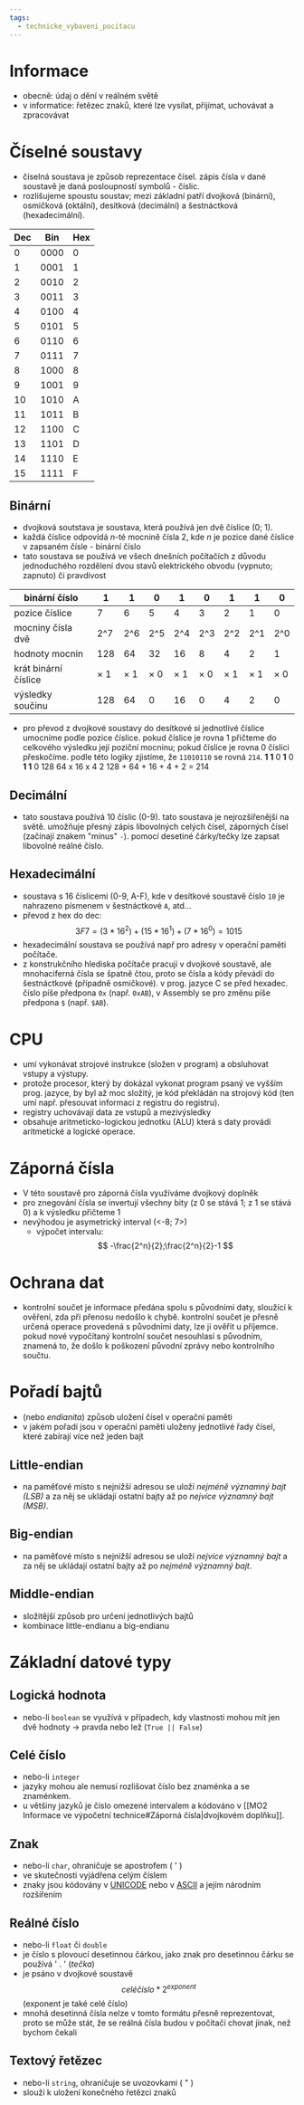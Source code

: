 ```yaml
---
tags:
  - technicke_vybaveni_pocitacu
---
```

# Informace
* obecně: údaj o dění v reálném světě
* v informatice: řetězec znaků, které lze vysílat, přijímat, uchovávat a zpracovávat
# Číselné soustavy
* číselná soustava je způsob reprezentace čísel. zápis čísla v dané soustavě je daná posloupností symbolů - číslic.
* rozlišujeme spoustu soustav; mezi základní patří dvojková (binární), osmičková (oktální), desítková (decimální) a šestnáctková (hexadecimální).

| Dec | Bin  | Hex | 
| --- | ---- | --- |
| 0   | 0000 | 0   |
| 1   | 0001 | 1   |
| 2   | 0010 | 2   |
| 3   | 0011 | 3   |
| 4   | 0100 | 4   |
| 5   | 0101 | 5   |
| 6   | 0110 | 6   |
| 7   | 0111 | 7   |
| 8   | 1000 | 8   |
| 9   | 1001 | 9   |
| 10  | 1010 | A   |
| 11  | 1011 | B   |
| 12  | 1100 | C   |
| 13  | 1101 | D   |
| 14  | 1110 | E   |
| 15  | 1111 | F   |

## Binární
* dvojková soutstava je soustava, která používá jen dvě číslice (0; 1).
* každá číslice odpovídá *n*-té mocnině čísla 2, kde *n* je pozice dané číslice v zapsaném čísle - binární číslo
* tato soustava se používá ve všech dnešních počítačích z důvodu jednoduchého rozdělení dvou stavů elektrického obvodu (vypnuto; zapnuto) či pravdivost

| binární číslo        | 1   | 1   | 0   | 1   | 0   | 1   | 1   | 0   |
| -------------------- | --- | --- | --- | --- | --- | --- | --- | --- |
| pozice číslice       | 7   | 6   | 5   | 4   | 3   | 2   | 1   | 0   |
| mocniny čísla dvě    | 2^7 | 2^6 | 2^5 | 2^4 | 2^3 | 2^2 | 2^1 | 2^0 |
| hodnoty mocnin       | 128 | 64  | 32  | 16  | 8   | 4   | 2   | 1   |
| krát binární číslice | × 1 | × 1 | × 0 | × 1 | × 0 | × 1 | × 1 | × 0 |
| výsledky součinu     | 128 | 64  | 0   | 16  | 0   | 4   | 2   | 0   | 
 
 * pro převod z dvojkové soustavy do desítkové si jednotlivé číslice umocníme podle pozice číslice. pokud číslice je rovna 1 přičteme do celkového výsledku její poziční mocninu; pokud číslice je rovna 0 číslici přeskočíme. podle této logiky zjistíme, že `11010110` se rovná `214`.
	 **1  1**  0  **1**  0 **1  1**  0
	 128  64  x  16  x  4  2 
	 128 + 64 + 16 + 4 + 2 = 214
## Decimální
* tato soustava používá 10 číslic (0-9). tato soustava je nejrozšířenější na světě. umožňuje přesný zápis libovolných celých čísel, záporných čísel (začínají znakem "mínus" `-`). pomocí desetiné čárky/tečky lze zapsat libovolné reálné číslo.
## Hexadecimální
* soustava s 16 číslicemi (0-9, A-F), kde v desítkové soustavě číslo `10` je nahrazeno písmenem v šestnáctkové `A`, atd...
* převod z hex do dec: $$ 3F7 = 
(3*16^2) + (15*16^1) + (7*16^0) = 1015
$$
* hexadecimální soustava se používá např pro adresy v operační paměti počítače.
* z konstrukčního hlediska počítače pracují v dvojkové soustavě, ale mnohaciferná čísla se špatně čtou, proto se čísla a kódy převádí do šestnáctkové (případně osmičkové). v prog. jazyce C se před hexadec. číslo píše předpona `0x` (např. `0xAB`), v Assembly se pro změnu píše předpona `$` (např. `$AB`).

# CPU
* umí vykonávat strojové instrukce (složen v program) a obsluhovat vstupy a výstupy.
* protože procesor, který by dokázal vykonat program psaný ve vyšším prog. jazyce, by byl až moc složitý, je kód překládán na strojový kód (ten umí např. přesouvat informaci z registru do registru).
* registry uchovávají data ze vstupů a mezivýsledky
* obsahuje aritmeticko-logickou jednotku (ALU) která s daty provádí aritmetické a logické operace.

# Záporná čísla
* V této soustavě pro záporná čísla využíváme dvojkový doplněk
* pro znegování čísla se invertují všechny bity (z 0 se stává 1; z 1 se stává 0) a k výsledku přičteme 1
* nevýhodou je asymetrický interval (<-8; 7>)
	* výpočet intervalu: $$ -\frac{2^n}{2};\frac{2^n}{2}-1 $$

# Ochrana dat
* kontrolní součet je informace předána spolu s původními daty, sloužící k ověření, zda při přenosu nedošlo k chybě. kontrolní součet je přesně určená operace provedená s původními daty, lze ji ověřit u příjemce. pokud nové vypočítaný kontrolní součet nesouhlasí s původním, znamená to, že došlo k poškození původní zprávy nebo kontrolního součtu.

# Pořadí bajtů
* (nebo *endianita*) způsob uložení čísel v operační paměti
* v jakém pořadí jsou v operační paměti uloženy jednotlivé řady čísel, které zabírají více než jeden bajt
## Little-endian
* na paměťové místo s nejnižší adresou se uloží *nejméně významný bajt (LSB)* a za něj se ukládají ostatní bajty až po *nejvíce významný bajt (MSB)*.
## Big-endian
* na paměťové místo s nejnižší adresou se uloží *nejvíce významný bajt* a za něj se ukládají ostatní bajty až po *nejméně významný bajt*.
## Middle-endian
* složitější způsob pro určení jednotlivých bajtů
* kombinace little-endianu a big-endianu

# Základní datové typy
## Logická hodnota
* nebo-li `boolean` se využívá v případech, kdy vlastnosti mohou mít jen dvě hodnoty → pravda nebo lež (`True || False`)
## Celé číslo
* nebo-li `integer`
* jazyky mohou ale nemusí rozlišovat číslo bez znaménka a se znaménkem.
* u většiny jazyků je číslo omezené intervalem a kódováno v [[MO2 Informace ve výpočetní technice#Záporná čísla|dvojkovém doplňku]].
## Znak
* nebo-li `char`, ohraničuje se apostrofem ( ' )
* ve skutečnosti vyjádřena celým číslem
* znaky jsou kódovány v [UNICODE](https://cs.wikipedia.org/wiki/Unicode) nebo v [ASCII](https://cs.wikipedia.org/wiki/Anglick%C3%A1_abeceda) a jejím národním rozšířením
## Reálné číslo
* nebo-li `float` či `double`
* je číslo s plovoucí desetinnou čárkou, jako znak pro desetinnou čárku se používá ' . ' (*tečka*)
* je psáno v dvojkové soustavě $$ {celéčíslo} * 2^{exponent}$$ (exponent je také celé číslo)
* mnohá desetinná čísla nelze v tomto formátu přesně reprezentovat, proto se může stát, že se reálná čísla budou v počítači chovat jinak, než bychom čekali
## Textový řetězec
* nebo-li `string`, ohraničuje se uvozovkami ( " )
* slouží k uložení konečného řetězci znaků